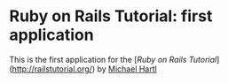 
# Ruby on Rails Tutorial: first application

This is the first application for the
[*Ruby on Rails Tutorial*] (http://railstutorial.org/)
by [Michael Hartl](http://michaelhartl.com)